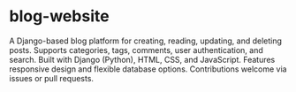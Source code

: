 # blog-website
A Django-based blog platform for creating, reading, updating, and deleting posts. Supports categories, tags, comments, user authentication, and search. Built with Django (Python), HTML, CSS, and JavaScript. Features responsive design and flexible database options. Contributions welcome via issues or pull requests.
